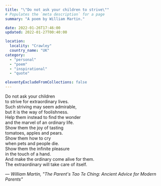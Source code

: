 ```yaml
---
title: "\"Do not ask your children to strive\""
# Populates the `meta description` for a page
summary: "A poem by William Martin."

date: 2022-01-26T17:46:00
updated: 2022-01-27T00:40:00

location:
  locality: "Crawley"
  country_name: "UK"
category:
  - "personal"
  - "poem"
  - "inspirational"
  - "quote"

eleventyExcludeFromCollections: false
---
```


Do not ask your children  
to strive for extraordinary lives.  
Such striving may seem admirable,  
but it is the way of foolishness.  
Help them instead to find the wonder  
and the marvel of an ordinary life.  
Show them the joy of tasting  
tomatoes, apples and pears.  
Show them how to cry  
when pets and people die.  
Show them the infinite pleasure  
in the touch of a hand.  
And make the ordinary come alive for them.  
The extraordinary will take care of itself.

&mdash; *William Martin, "The Parent's Tao Te Ching: Ancient Advice for Modern Parents"*
